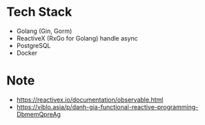 # Tech Stack
- Golang (Gin, Gorm)
- ReactiveX (RxGo for Golang) handle async
- PostgreSQL
- Docker

# Note
- https://reactivex.io/documentation/observable.html
- https://viblo.asia/p/danh-gia-functional-reactive-programming-DbmemQpreAg
